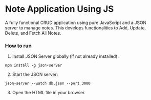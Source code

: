 # Note Application Using JS

A fully functional CRUD application using pure JavaScript and a JSON server to manage notes. This develops functionalities to Add, Update, Delete, and Fetch All Notes.


### How to run
1. Install JSON Server globally (if not already installed):
```
npm install -g json-server

```
2. Start the JSON server:
```
json-server --watch db.json --port 3000

```
3. Open the HTML file in your browser.

